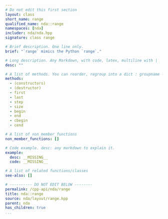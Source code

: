 ```yaml
---
# Do not edit this first section
layout: class
short_name: range
qualified_name: nda::range
namespaces: [nda]
includer: nda/nda.hpp
signature: class range

# Brief description. One line only.
brief: "`range` mimics the Python `range`."

# Long description. Any Markdown, with code, latex, multiline with |
desc: ""

# A list of methods. You can reorder, regroup into a dict : groupname -> list
methods:
  - (constructors)
  - (destructor)
  - first
  - last
  - step
  - size
  - begin
  - end
  - cbegin
  - cend

# A list of non_member_functions
non_member_functions: []

# Code example. desc: any markdown to explain it.
example:
  desc: __MISSING__
  code: __MISSING__

# A list of related functions/classes
see-also: []

# ---------- DO NOT EDIT BELOW --------
permalink: /cpp-api/nda/range
title: nda::range
source: nda/layout/range.hpp
parent: nda
has_children: true
...
```


